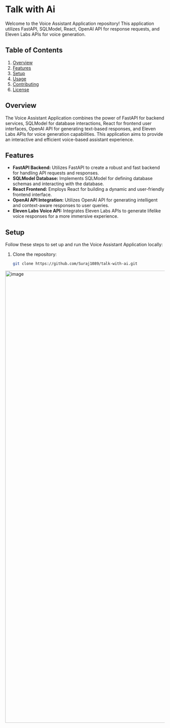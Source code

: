 # Talk with Ai

Welcome to the Voice Assistant Application repository! This application utilizes FastAPI, SQLModel, React, OpenAI API for response requests, and Eleven Labs APIs for voice generation.

## Table of Contents
1. [Overview](#overview)
2. [Features](#features)
3. [Setup](#setup)
4. [Usage](#usage)
5. [Contributing](#contributing)
6. [License](#license)

## Overview
The Voice Assistant Application combines the power of FastAPI for backend services, SQLModel for database interactions, React for frontend user interfaces, OpenAI API for generating text-based responses, and Eleven Labs APIs for voice generation capabilities. This application aims to provide an interactive and efficient voice-based assistant experience.

## Features
- **FastAPI Backend:** Utilizes FastAPI to create a robust and fast backend for handling API requests and responses.
- **SQLModel Database:** Implements SQLModel for defining database schemas and interacting with the database.
- **React Frontend:** Employs React for building a dynamic and user-friendly frontend interface.
- **OpenAI API Integration:** Utilizes OpenAI API for generating intelligent and context-aware responses to user queries.
- **Eleven Labs Voice API:** Integrates Eleven Labs APIs to generate lifelike voice responses for a more immersive experience.

## Setup
Follow these steps to set up and run the Voice Assistant Application locally:

1. Clone the repository:
   ```bash
   git clone https://github.com/Suraj1089/talk-with-ai.git
   ```


<img width="1422" alt="image" src="https://github.com/Suraj1089/talk-with-ai/assets/85509795/934c79fc-08c9-489c-88be-0f8c63873b1a">
